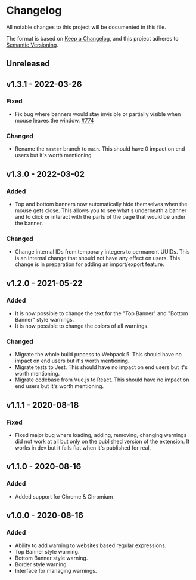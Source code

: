 # Changelog

All notable changes to this project will be documented in this file.

The format is based on [Keep a Changelog](https://keepachangelog.com/en/1.0.0/),
and this project adheres to [Semantic Versioning](https://semver.org/spec/v2.0.0.html).

## Unreleased

## v1.3.1 - 2022-03-26

### Fixed

- Fix bug where banners would stay invisible or partially visible when mouse
  leaves the window. [#774](https://github.com/dotboris/prod-guard/issues/774)

### Changed

- Rename the `master` branch to `main`. This should have 0 impact on end users
  but it's worth mentioning.

## v1.3.0 - 2022-03-02

### Added

- Top and bottom banners now automatically hide themselves when the mouse gets
  close. This allows you to see what's underneath a banner and to click or
  interact with the parts of the page that would be under the banner.

### Changed

- Change internal IDs from temporary integers to permanent UUIDs. This is an
  internal change that should not have any effect on users. This change is in
  preparation for adding an import/export feature.

## v1.2.0 - 2021-05-22

### Added

- It is now possible to change the text for the "Top Banner" and "Bottom Banner"
  style warnings.
- It is now possible to change the colors of all warnings.

### Changed

- Migrate the whole build process to Webpack 5. This should have no impact on
  end users but it's worth mentioning.
- Migrate tests to Jest. This should have no impact on end users but it's worth
  mentioning.
- Migrate codebase from Vue.js to React. This should have no impact on end users
  but it's worth mentioning.

## v1.1.1 - 2020-08-18

### Fixed

- Fixed major bug where loading, adding, removing, changing warnings did not
  work at all but only on the published version of the extension. It works in
  dev but it falls flat when it's published for real.

## v1.1.0 - 2020-08-16

### Added

- Added support for Chrome & Chromium

## v1.0.0 - 2020-08-16

### Added

- Ability to add warning to websites based regular expressions.
- Top Banner style warning.
- Bottom Banner style warning.
- Border style warning.
- Interface for managing warnings.

